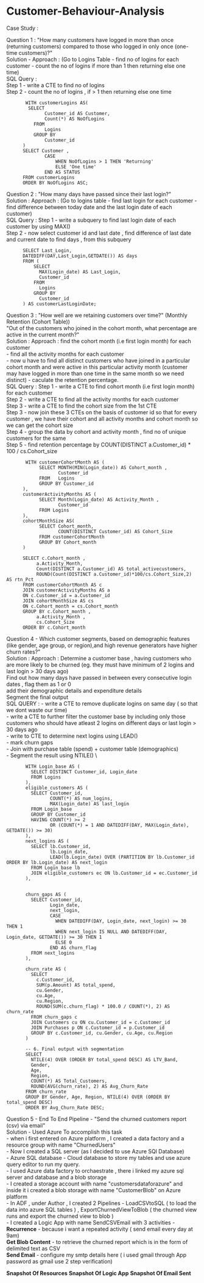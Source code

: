# Customer-Behaviour-Analysis
Case Study :


Question 1 : "How many customers have logged in more than once (returning customers) compared to those who logged in only once (one-time customers)?"</br>
Solution - Approach : (Go to Logins Table - find no of logins for each customer - count the no of logins if more than 1 then returning else one time)</br>
           SQL Query : </br>
           Step 1 - write a CTE to find no of logins </br>
           Step 2 - count the no of logins , if > 1 then returning else one time </br>

           WITH customerLogins AS(
          	SELECT
                  Customer_id AS Customer,
                  Count(*) AS NoOfLogins 
              FROM 
                  Logins
              GROUP BY
                  Customer_id         
          )
          SELECT Customer ,
                  CASE
                      WHEN NoOfLogins > 1 THEN 'Returning'
                      ELSE 'One time'
                  END AS STATUS
          FROM customerLogins 
          ORDER BY NoOfLogins ASC;

Question 2 : "How many days have passed since their last login?"</br>
Solution : Approach : (Go to logins table - find last login for each customer - find difference between today date and the last login date of each customer)</br>
           SQL Query : Step 1 - write a subquery to find last login date of each customer by using MAX()</br>
                       Step 2 - now select customer id and last date , find difference of last date and current date to find days , from this subquery</br>

          SELECT Last_Login,
          DATEDIFF(DAY,Last_Login,GETDATE()) AS days
          FROM (
              SELECT 
                MAX(Login_date) AS Last_Login,
                Customer_id
              FROM 
                Logins
              GROUP BY
                Customer_id
          ) AS customerLastLoginDate;

Question 3 : "How well are we retaining customers over time?" (Monthly Retention (Cohort Table))</br>
             "Out of the customers who joined in the cohort month, what percentage are active in the current month?"</br>
Solution : Approach : find the cohort month (i.e first login month) for each customer</br> 
                    - find all the activity months for each customer</br>
                    - now u have to find all distinct customers who have joined in a particular cohort month and were active in this particular activity month (customer may have logged                         in more than one time in the same month so we need distinct)
                    - caculate the retention percentage.</br>
           SQL Query : Step 1 - write a CTE to find cohort month (i.e first login month) for each customer</br>
                       Step 2 - write a CTE to find all the activity months for each customer</br>
                       Step 3 - write a CTE to find the cohort size from the 1st CTE</br>
                       Step 3 - now join these 3 CTEs on the basis of customer id so that for every customer , we have their cohort and all activity months and cohort month so 
                                we can get the cohort size</br>
                       Step 4 - group the data by cohort and activity month , find no of unique customers for the same </br>
                       Step 5 - find retention percentage by COUNT(DISTINCT a.Customer_id) * 100 / cs.Cohort_size</br>

           WITH customerCohortMonth AS (
              	SELECT MONTH(MIN(Login_date)) AS Cohort_month ,
              		   Customer_id
              	FROM   Logins
              	GROUP BY Customer_id
          ),
          customerActivityMonths AS (
              	SELECT Month(Login_date) AS Activity_Month ,
              		   Customer_id
              	FROM Logins
          ),
          cohortMonthSize AS(
              	SELECT Cohort_month,
              		   COUNT(DISTINCT Customer_id) AS Cohort_Size
              	FROM customerCohortMonth
              	GROUP BY Cohort_month 
          )
          
          SELECT c.Cohort_month ,
          	   a.Activity_Month,
          	   Count(DISTINCT a.Customer_id) AS total_activecustomers,
          	   ROUND(Count(DISTINCT a.Customer_id)*100/cs.Cohort_Size,2) AS rtn_Pct
          FROM customerCohortMonth AS c
          JOIN customerActivityMonths AS a
          ON c.Customer_id = a.Customer_id
          JOIN cohortMonthSize AS cs
          ON c.Cohort_month = cs.Cohort_month
          GROUP BY c.Cohort_month ,
          	   a.Activity_Month ,
          	   cs.Cohort_Size
          ORDER BY c.Cohort_month

Question 4 -  Which customer segments, based on demographic features (like gender, age group, or region),and high revenue generators have higher churn rates?”\
Solution : Approach : Determine a customer base , having customers who are more likely to be churned (eg. they must have minimum of 2 logins and last login > 30 days ago)\
                      Find out how many days have passed in between every consecutive login dates , flag them as 1 or 0 \
                      add their demographic details and expenditure details \
                      Segment the final output \
           SQL QUERY : - write a CTE to remove duplicate logins on same day ( so that we dont waste our time)\
                       - write a CTE to further filter the customer base by including only those customers who should have atleast 2 logins on different days or last login > 30 days ago\
                       - write to CTE to determine next logins using LEAD()\
                       - mark churn gaps\
                       - Join with purchase table (spend) + customer table (demographics)\
                       - Segment the result using NTILE() \

           
           WITH Login_base AS (
             SELECT DISTINCT Customer_id, Login_date 
             FROM Logins
           ),
           eligible_customers AS (
             SELECT Customer_id,
                    COUNT(*) AS num_logins,
                    MAX(Login_date) AS last_login
             FROM Login_base
             GROUP BY Customer_id
             HAVING COUNT(*) >= 2
                    OR (COUNT(*) = 1 AND DATEDIFF(DAY, MAX(Login_date), GETDATE()) >= 30)
           ),
           next_logins AS (
             SELECT lb.Customer_id,
                    lb.Login_date,
                    LEAD(lb.Login_date) OVER (PARTITION BY lb.Customer_id ORDER BY lb.Login_date) AS next_login
             FROM Login_base lb
             JOIN eligible_customers ec ON lb.Customer_id = ec.Customer_id
           ),
           
     
           churn_gaps AS (
             SELECT Customer_id,
                    Login_date,
                    next_login,
                    CASE
                      WHEN DATEDIFF(DAY, Login_date, next_login) >= 30 THEN 1
                      WHEN next_login IS NULL AND DATEDIFF(DAY, Login_date, GETDATE()) >= 30 THEN 1
                      ELSE 0
                    END AS churn_flag
             FROM next_logins
           ),
           
           churn_rate AS (
             SELECT
               c.Customer_id,
               SUM(p.Amount) AS total_spend,
               cu.Gender,
               cu.Age,
               cu.Region,
               ROUND(SUM(c.churn_flag) * 100.0 / COUNT(*), 2) AS churn_rate
             FROM churn_gaps c
             JOIN Customers cu ON cu.Customer_id = c.Customer_id
             JOIN Purchases p ON c.Customer_id = p.Customer_id
             GROUP BY c.Customer_id, cu.Gender, cu.Age, cu.Region
           )
           
           -- 6. Final output with segmentation
           SELECT
             NTILE(4) OVER (ORDER BY total_spend DESC) AS LTV_Band,
             Gender,
             Age,
             Region,
             COUNT(*) AS Total_Customers,
             ROUND(AVG(churn_rate), 2) AS Avg_Churn_Rate
           FROM churn_rate
           GROUP BY Gender, Age, Region, NTILE(4) OVER (ORDER BY total_spend DESC)
           ORDER BY Avg_Churn_Rate DESC;


Question 5 - End To End Pipeline - "Send the churned customers report (csv) via email"</br>
Solution - Used Azure To accomplish this task </br>
           - when i first entered on Azure platform , I created a data factory and a resource group with name "ChurnedUsers"</br>
           - Now I created a SQL server (as I decided to use Azure SQl Database)</br>
           - Azure SQL database - Cloud database to store my tables and use azure query editor to run my query.</br>
           - I used Azure data factory to orchaestrate , there i linked my azure sql server and database and a blob storage</br>
           - I created a storage account with name "customersdataforazure" and inside it i created a blob storage with name "CustomerBlob" on Azure platform</br>
           - In ADF , under Author , I created 2 Pipelines - LoadCSVtoSQL ( to load the data into azure SQL tables ) , ExportChurnedViewToBlob ( the churned view runs and export the                       churned view to blob )  </br>
           - I created a Logic App with name SendCSVEmail with 3 activities - **Recurrence** - because i want a repeated activity ( send email every day at 9am)</br>
                                                                              **Get Blob Content** - to retrieve the churned report which is in the form of delimited text as CSV</br>
                                                                              **Send Email** - configure my smtp details here ( i used gmail through App password as gmail use 2 step                                                                                         verification)</br>
                                                                              
**Snapshot Of Resources**
**Snapshot Of Logic App**
**Snapshot Of Email Sent**
                                                                             
            

          
